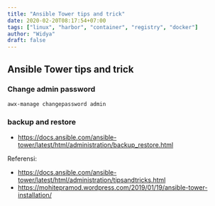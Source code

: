 ```yaml
---
title: "Ansible Tower tips and trick"
date: 2020-02-20T08:17:54+07:00
tags: ["linux", "harbor", "container", "registry", "docker"]
author: "Widya"
draft: false
---
```


## Ansible Tower tips and trick

### Change admin password
```
awx-manage changepassword admin
```

### backup and restore

* https://docs.ansible.com/ansible-tower/latest/html/administration/backup_restore.html

Referensi:

* https://docs.ansible.com/ansible-tower/latest/html/administration/tipsandtricks.html
* https://mohitepramod.wordpress.com/2019/01/19/ansible-tower-installation/


